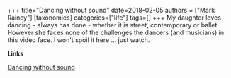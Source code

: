 +++
title="Dancing without sound"
date=2018-02-05
authors = ["Mark Rainey"]
[taxonomies]
categories=["life"]
tags=[]
+++
My daughter loves dancing - always has done - whether it is street, contemporary or ballet. However she faces none of the challenges the dancers (and musicians) in this video face. I won't spoil it here ... just watch. 
<!-- more -->

__Links__

[Dancing without sound](http://thecuriousbrain.com/?p=86954)

